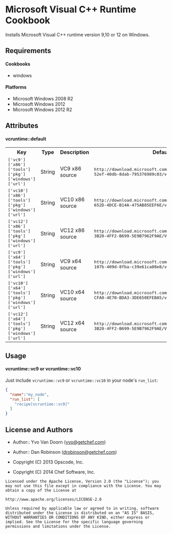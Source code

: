 Microsoft Visual C++ Runtime Cookbook
=====================================

Installs Microsoft Visual C++ runtime version 9,10 or 12 on Windows.

Requirements
------------

#### Cookbooks

* windows

#### Platforms

* Microsoft Windows 2008 R2
* Microsoft Windows 2012
* Microsoft Windows 2012 R2

Attributes
----------

#### vcruntime::default
<table>
  <tr>
    <th>Key</th>
    <th>Type</th>
    <th>Description</th>
    <th>Default</th>
  </tr>
  <tr>
    <td><tt>['vc9']['x86']['tools']['pkg']['windows']['url']</tt></td>
    <td>String</td>
    <td>VC9 x86 source</td>
    <td><tt>http://download.microsoft.com/download/d/d/9/dd9a82d0-52ef-40db-8dab-795376989c03/vcredist_x86.exe</tt></td>
  </tr>
  <tr>
    <td><tt>['vc10']['x86']['tools']['pkg']['windows']['url']</tt></td>
    <td>String</td>
    <td>VC10 x86 source</td>
    <td><tt>http://download.microsoft.com/download/5/B/C/5BC5DBB3-652D-4DCE-B14A-475AB85EEF6E/vcredist_x86.exe</tt></td>
  </tr>
  <tr>
    <td><tt>['vc12']['x86']['tools']['pkg']['windows']['url']</tt></td>
    <td>String</td>
    <td>VC12 x86 source</td>
    <td><tt>http://download.microsoft.com/download/1/6/B/16B06F60-3B20-4FF2-B699-5E9B7962F9AE/VSU_4/vcredist_x86.exe</tt></td>
  </tr>
  <tr>
    <td><tt>['vc9']['x64']['tools']['pkg']['windows']['url']</tt></td>
    <td>String</td>
    <td>VC9 x64 source</td>
    <td><tt>http://download.microsoft.com/download/2/d/6/2d61c766-107b-409d-8fba-c39e61ca08e8/vcredist_x64.exe</tt></td>
  </tr>
  <tr>
    <td><tt>['vc10']['x64']['tools']['pkg']['windows']['url']</tt></td>
    <td>String</td>
    <td>VC10 x64 source</td>
    <td><tt>http://download.microsoft.com/download/3/2/2/3224B87F-CFA0-4E70-BDA3-3DE650EFEBA5/vcredist_x64.exe</tt></td>
  </tr>
  <tr>
    <td><tt>['vc12']['x64']['tools']['pkg']['windows']['url']</tt></td>
    <td>String</td>
    <td>VC12 x64 source</td>
    <td><tt>http://download.microsoft.com/download/1/6/B/16B06F60-3B20-4FF2-B699-5E9B7962F9AE/VSU_4/vcredist_x64.exe</tt></td>
  </tr>
</table>

Usage
-----
#### vcruntime::vc9 or vcruntime::vc10

Just include `vcruntime::vc9` or `vcruntime::vc10` in your node's `run_list`:

```json
{
  "name":"my_node",
  "run_list": [
    "recipe[vcruntime::vc9]"
  ]
}
```

License and Authors
-------------------

* Author:: Yvo Van Doorn (<yvo@getchef.com>)
* Author:: Dan Robinson (<drobinson@getchef.com>)

* Copyright (C) 2013 Opscode, Inc.
* Copyright (C) 2014 Chef Software, Inc.

```text
Licensed under the Apache License, Version 2.0 (the "License"); you may not use this file except in compliance with the License. You may obtain a copy of the License at

http://www.apache.org/licenses/LICENSE-2.0

Unless required by applicable law or agreed to in writing, software distributed under the License is distributed on an "AS IS" BASIS, WITHOUT WARRANTIES OR CONDITIONS OF ANY KIND, either express or implied. See the License for the specific language governing permissions and limitations under the License.
```
